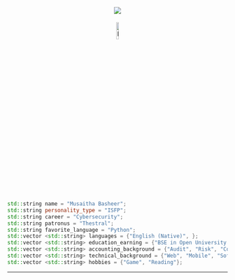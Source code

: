 <p align="center"><!--Credit: https://github.com/ari-hacks -->
  <img  src="https://i.pinimg.com/564x/a4/c9/5e/a4c95e738f821301fe9ad54b0dc9bc91.jpg">
 
	    
</p>
<p align="center">
 <a href="https://www.linkedin.com/in/MusaithaBasheer/"><img alt="linkedin" width="10%" style="padding:5px" src="https://img.icons8.com/clouds/100/000000/linkedin.png"/></a>
</p>


```C++
std::string name = "Musaitha Basheer";
std::string personality_type = "ISFP";
std::string career = "Cybersecurity";
std::string patronus = "Thestral";
std::string favorite_language = "Python";
std::vector <std::string> languages = {"English (Native)", };
std::vector <std::string> education_earning = {"BSE in Open University "};
std::vector <std::string> accounting_background = {"Audit", "Risk", "Compliance"};
std::vector <std::string> technical_background = {"Web", "Mobile", "Software", "Cyber", "Analytics", "Implementation", "IT Support"};
std::vector <std::string> hobbies = {"Game", "Reading"};
```

---


